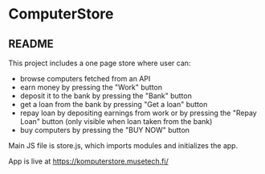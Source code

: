 # ComputerStore

## README

This project includes a one page store where user can:
- browse computers fetched from an API
- earn money by pressing the "Work" button 
- deposit it to the bank by pressing the "Bank" button
- get a loan from the bank by pressing "Get a loan" button 
- repay loan by depositing earnings from work or by pressing the "Repay Loan" button (only visible when loan taken from the bank)
- buy computers by pressing the "BUY NOW" button 

Main JS file is store.js, which imports modules and initializes the app.

App is live at https://komputerstore.musetech.fi/




